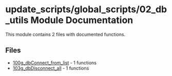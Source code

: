 # update_scripts/global_scripts/02_db_utils Module Documentation

This module contains 2 files with documented functions.

## Files
- [100g_dbConnect_from_list](100g_dbConnect_from_list.md) - 1 functions
- [103g_dbDisconnect_all](103g_dbDisconnect_all.md) - 1 functions
